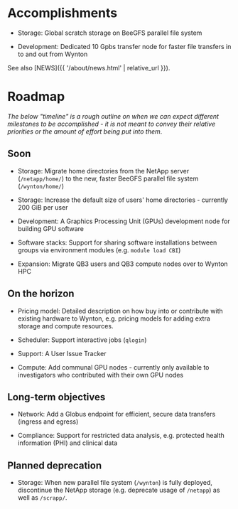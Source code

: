 # Accomplishments

* Storage: Global scratch storage on BeeGFS parallel file system

* Development: Dedicated 10 Gpbs transfer node for faster file transfers in to and out from Wynton

See also [NEWS]({{ '/about/news.html' | relative_url }}).


# Roadmap

_The below "timeline" is a rough outline on when we can expect different milestones to be accomplished - it is not meant to convey their relative priorities or the amount of effort being put into them_.

## Soon

* Storage: Migrate home directories from the NetApp server (`/netapp/home/`) to the new, faster BeeGFS parallel file system (`/wynton/home/`)

* Storage: Increase the default size of users' home directories - currently 200 GiB per user

* Development: A Graphics Processing Unit (GPUs) development node for building GPU software

* Software stacks: Support for sharing software installations between groups via environment modules (e.g. `module load CBI`)

* Expansion: Migrate QB3 users and QB3 compute nodes over to Wynton HPC


## On the horizon

* Pricing model: Detailed description on how buy into or contribute with existing hardware to Wynton, e.g. pricing models for adding extra storage and compute resources.

* Scheduler: Support interactive jobs (`qlogin`)

* Support: A User Issue Tracker

* Compute: Add communal GPU nodes - currently only available to investigators who contributed with their own GPU nodes


## Long-term objectives

* Network: Add a Globus endpoint for efficient, secure data transfers (ingress and egress)

* Compliance: Support for restricted data analysis, e.g. protected health information (PHI) and clinical data


## Planned deprecation

* Storage: When new parallel file system (`/wynton`) is fully deployed, discontinue the NetApp storage (e.g. deprecate usage of `/netapp`) as well as `/scrapp/`.


[QB3]: https://salilab.org/qb3cluster/
[BeeGFS]: https://www.beegfs.io/
[Globus]: https://www.globus.org/
